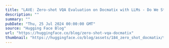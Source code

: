 ```yaml
---
title: "LAVE: Zero-shot VQA Evaluation on Docmatix with LLMs - Do We Still Need Fine-Tuning?"
description: ""
summary: ""
pubDate: "Thu, 25 Jul 2024 00:00:00 GMT"
source: "Hugging Face Blog"
url: "https://huggingface.co/blog/zero-shot-vqa-docmatix"
thumbnail: "https://huggingface.co/blog/assets/184_zero_shot_docmatix/thumb.001.jpeg"
---
```


